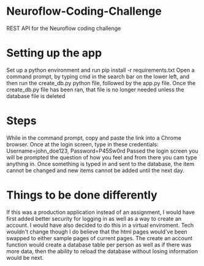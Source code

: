 # Neuroflow-Coding-Challenge
REST API for the Neuroflow coding challenge
# Setting up the app
Set up a python environment and run pip install -r requirements.txt
Open a command prompt, by typing cmd in the search bar on the lower left, and then run the create_db.py python file, followed by the app.py file.
Once the create_db.py file has been ran, that file is no longer needed unless the database file is deleted

# Steps
While in the command prompt, copy and paste the link into a Chrome browser.
Once at the login screen, type in these credentials: Username=john_doe123, Password=P45Sw0rd
Passed the login screen you will be prompted the question of how you feel and from there you cam type anything in.
Once something is typed in and sent to the database, the item cannot be changed and new items cannot be added until the next day.

# Things to be done differently
If this was a production application instead of an assignment, I would have first added better security for logging in as well as a way to create an account. I would have also decided to do this in a virtual enviroment. Tech wouldn't change though I do believe that the html pages would've been swapped to either sample pages of current pages.
The create an account function would create a database table per person as well as if there was more data, then the ability to reload the database without losing information would be next. 
